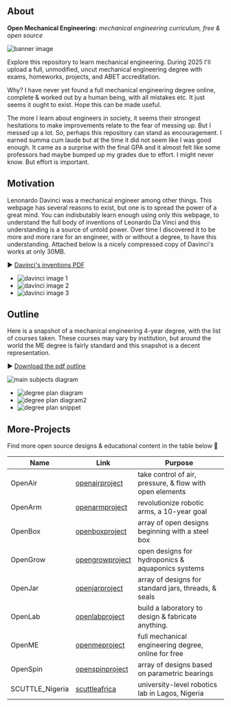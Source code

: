 ##  About

**Open Mechanical Engineering:**
_mechanical engineering curriculum, free & open source_

![banner image](img/img_banner.jpg)

Explore this repository to learn mechanical engineering.  During 2025 I'll upload a full, unmodified, uncut mechanical engineering degree with exams, homeworks, projects, and ABET accreditation.

Why? I have never yet found a full mechanical engineering degree online, complete & worked out by a human being, with all mistakes etc.  It just seems it ought to exist.  Hope this can be made useful.

The more I learn about engineers in society, it seems their strongest hesitations to make improvements relate to the fear of messing up.  But I messed up a lot.  So, perhaps this repository can stand as encouragement.  I earned summa cum laude but at the time it did not seem like I was good enough.  It came as a surprise with the final GPA and it almost felt like some professors had maybe bumped up my grades due to effort.  I might never know.  But effort is important.

## Motivation

Lenonardo Davinci was a mechanical engineer among other things.  This webpage has several reasons to exist, but one is to spread the power of a great mind.  You can indisbutably learn enough using only this webpage, to understand the full body of inventions of Leonardo Da Vinci and this understanding is a source of untold power.  Over time I discovered it to be more and more rare for an engineer, with or without a degree, to have this understanding.   Attached below is a nicely compressed copy of Davinci's works at only 30MB.


► [Davinci's inventions PDF](https://lobfile.com/file/U7LRr5QU.pdf)

- ![davinci image 1](img/img_davinci1.jpg)
- ![davinci image 2](img/img_davinci2.jpg)
- ![davinci image 3](img/img_davinci3.jpg)

## Outline

Here is a snapshot of a mechanical engineering 4-year degree, with the list of courses taken.  These courses may vary by institution, but around the world the ME degree is fairly standard and this snapshot is a decent representation.

► [Download the pdf outline](https://raw.githubusercontent.com/dmalawey/openME/main/docs/2014_toyotaProblemSolving.pdf)

![main subjects diagram](img/img_subjects1.1.jpg)

- ![degree plan diagram](img/img_subjects1.jpg)
- ![degree plan diagram2](img/img_subjects2.jpg)
- ![degree plan snippet](img/img_degreePlan.jpg)
  
## More-Projects

Find more open source designs & educational content in the table below 🙂

| Name | Link | Purpose |
| ---- | ---- | ------- |
| OpenAir | [openairproject](https://qr.net/openairproject) | take control of air, pressure, & flow with open elements | 
| OpenArm | [openarmproject](https://qr.net/openarmproject) | revolutionize robotic arms, a 10-year goal | 
| OpenBox | [openboxproject](https://qr.net/openboxproject) | array of open designs beginning with a steel box | 
| OpenGrow | [opengrowproject](https://qr.net/opengrowproject) | open designs for hydroponics & aquaponics systems | 
| OpenJar | [openjarproject](https://qr.net/openjarproject) | array of designs for standard jars, threads, & seals | 
| OpenLab | [openlabproject](https://qr.net/openlabproject) | build a laboratory to design & fabricate anything. |
| OpenME  | [openmeproject](https://qr.net/openmeproject)  | full mechanical engineering degree, online for free | 
| OpenSpin | [openspinproject](https://qr.net/openspinproject) | array of designs based on parametric bearings | 
| SCUTTLE_Nigeria | [scuttleafrica](https://qr.net/scuttleafrica) | university-level robotics lab in Lagos, Nigeria |

